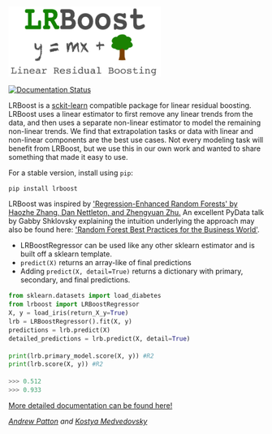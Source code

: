 <img src=https://github.com/anpatton/lrboost/blob/main/doc/images/lrboost.png width=300>

[![Documentation Status](https://readthedocs.org/projects/lrboost/badge/?version=latest)](https://lrboost.readthedocs.org)

LRBoost is a [sckit-learn](https://scikit-learn.org/) compatible package for linear residual boosting. LRBoost uses a linear estimator to first remove any linear trends from the data, and then uses a separate non-linear estimator to model the remaining non-linear trends. We find that extrapolation tasks or data with linear and non-linear components are the best use cases. Not every modeling task will benefit from LRBoost, but we use this in our own work and wanted to share something that made it easy to use.  

For a stable version, install using ``pip``:

```python
pip install lrboost
```

LRBoost was inspired by ['Regression-Enhanced Random Forests' by Haozhe Zhang, Dan Nettleton, and Zhengyuan Zhu.](https://arxiv.org/abs/1904.10416v1) An excellent PyData talk by Gabby Shklovsky explaining the intuition underlying the approach may also be found here: ['Random Forest Best Practices for the Business World'](https://youtu.be/E7VLE-U07x0?t=341).

* LRBoostRegressor can be used like any other sklearn estimator and is built off a sklearn template.
* ``predict(X)`` returns an array-like of final predictions
* Adding ``predict(X, detail=True)`` returns a dictionary with primary, secondary, and final predictions.


```python
from sklearn.datasets import load_diabetes
from lrboost import LRBoostRegressor
X, y = load_iris(return_X_y=True)
lrb = LRBoostRegressor().fit(X, y)
predictions = lrb.predict(X)
detailed_predictions = lrb.predict(X, detail=True)

print(lrb.primary_model.score(X, y)) #R2
print(lrb.score(X, y)) #R2

>>> 0.512
>>> 0.933
```

[More detailed documentation can be found here!](https://lrboost.readthedocs.io/en/latest/) 

*[Andrew Patton](https://twitter.com/anpatt7) and [Kostya Medvedovsky](https://twitter.com/kmedved)*
